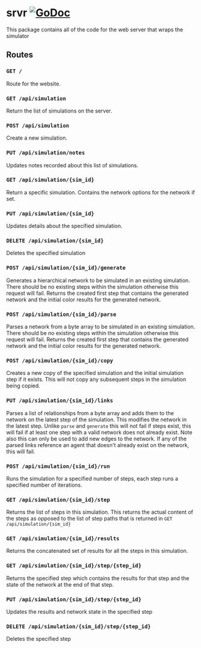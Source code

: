 # srvr [![GoDoc](http://img.shields.io/badge/godoc-reference-5272B4.svg)](https://godoc.org/github.com/codeafix/orgnetsim/srvr) 
This package contains all of the code for the web server that wraps the simulator

## Routes

### `GET /`
Route for the website.

### `GET /api/simulation`
Return the list of simulations on the server.

### `POST /api/simulation`
Create a new simulation.

### `PUT /api/simulation/notes`
Updates notes recorded about this list of simulations.

### `GET /api/simulation/{sim_id}`
Return a specific simulation. Contains the network options for the network if set.

### `PUT /api/simulation/{sim_id}`
Updates details about the specified simulation.

### `DELETE /api/simulation/{sim_id}`
Deletes the specified simulation

### `POST /api/simulation/{sim_id}/generate`
Generates a hierarchical network to be simulated in an existing simulation.
There should be no existing steps within the simulation otherwise this request will fail.
Returns the created first step that contains the generated network and the initial color
results for the generated network.

### `POST /api/simulation/{sim_id}/parse`
Parses a network from a byte array to be simulated in an existing simulation.
There should be no existing steps within the simulation otherwise this request will fail.
Returns the created first step that contains the generated network and the initial color
results for the generated network.

### `POST /api/simulation/{sim_id}/copy`
Creates a new copy of the specified simulation and the initial simulation step if it exists.
This will not copy any subsequent steps in the simulation being copied.

### `PUT /api/simulation/{sim_id}/links`
Parses a list of relationships from a byte array and adds them to the network on the
latest step of the simulation. This modifies the network in the latest step. Unlike
`parse` and `generate` this will not fail if steps exist, this will fail if at least one
step with a valid network does not already exist. Note also this can only be used to add
new edges to the network. If any of the parsed links reference an agent that doesn't
already exist on the network, this will fail.

### `POST /api/simulation/{sim_id}/run`
Runs the simulation for a specified number of steps, each step runs a specified number of 
iterations.

### `GET /api/simulation/{sim_id}/step`
Returns the list of steps in this simulation. This returns the actual content of the steps
as opposed to the list of step paths that is returned in `GET /api/simulation/{sim_id}`

### `GET /api/simulation/{sim_id}/results`
Returns the concatenated set of results for all the steps in this simulation.

### `GET /api/simulation/{sim_id}/step/{step_id}`
Returns the specified step which contains the results for that step and the state of the network
at the end of that step.

### `PUT /api/simulation/{sim_id}/step/{step_id}`
Updates the results and network state in the specified step

### `DELETE /api/simulation/{sim_id}/step/{step_id}`
Deletes the specified step

